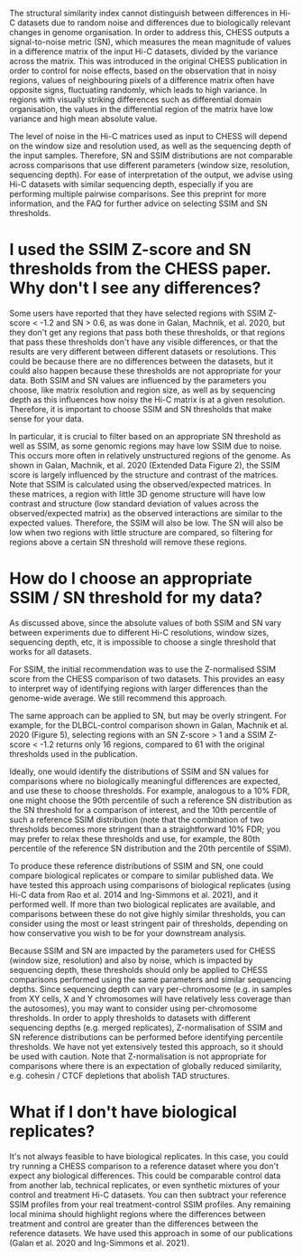 The structural similarity index cannot distinguish between differences in Hi-C datasets due to random noise and differences due to biologically relevant changes in genome organisation. In order to address this, CHESS outputs a signal-to-noise metric (SN), which measures the mean magnitude of values in a difference matrix of the input Hi-C datasets, divided by the variance across the matrix. This was introduced in the original CHESS publication in order to control for noise effects, based on the observation that in noisy regions, values of neighbouring pixels of a difference matrix often have opposite signs, fluctuating randomly, which leads to high variance. In regions with visually striking differences such as differential domain organisation, the values in the differential region of the matrix have low variance and high mean absolute value. 

The level of noise in the Hi-C matrices used as input to CHESS will depend on the window size and resolution used, as well as the sequencing depth of the input samples. Therefore, SN and SSIM distributions are not comparable across comparisons that use different parameters (window size, resolution, sequencing depth). For ease of interpretation of the output, we advise using Hi-C datasets with similar sequencing depth, especially if you are performing multiple pairwise comparisons. See this preprint for more information, and the FAQ for further advice on selecting SSIM and SN thresholds. 

# I used the SSIM Z-score and SN thresholds from the CHESS paper. Why don't I see any differences?

Some users have reported that they have selected regions with SSIM Z-score < -1.2 and SN > 0.6, as was done in Galan, Machnik, et al. 2020, but they don't get any regions that pass both these thresholds, or that regions that pass these thresholds don't have any visible differences, or that the results are very different between different datasets or resolutions. This could be because there are no differences between the datasets, but it could also happen because these thresholds are not appropriate for your data. Both SSIM and SN values are influenced by the parameters you choose, like matrix resolution and region size, as well as by sequencing depth as this influences how noisy the Hi-C matrix is at a given resolution. Therefore, it is important to choose SSIM and SN thresholds that make sense for your data.

In particular, it is crucial to filter based on an appropriate SN threshold as well as SSIM, as some genomic regions may have low SSIM due to noise. This occurs more often in relatively unstructured regions of the genome. As shown in Galan, Machnik, et al. 2020 (Extended Data Figure 2), the SSIM score is largely influenced by the structure and contrast of the matrices. Note that SSIM is calculated using the observed/expected matrices. In these matrices, a region with little 3D genome structure will have low contrast and structure (low standard deviation of values across the observed/expected matrix) as the observed interactions are similar to the expected values. Therefore, the SSIM will also be low. The SN will also be low when two regions with little structure are compared, so filtering for regions above a certain SN threshold will remove these regions.

# How do I choose an appropriate SSIM / SN threshold for my data?

As discussed above, since the absolute values of both SSIM and SN vary between experiments due to different Hi-C resolutions, window sizes, sequencing depth, etc, it is impossible to choose a single threshold that works for all datasets.

For SSIM, the initial recommendation was to use the Z-normalised SSIM score from the CHESS comparison of two datasets. This provides an easy to interpret way of identifying regions with larger differences than the genome-wide average. We still recommend this approach.

The same approach can be applied to SN, but may be overly stringent. For example, for the DLBCL-control comparison shown in Galan, Machnik et al. 2020 (Figure 5), selecting regions with an SN Z-score > 1 and a SSIM Z-score < -1.2 returns only 16 regions, compared to 61 with the original thresholds used in the publication.

Ideally, one would identify the distributions of SSIM and SN values for comparisons where no biologically meaningful differences are expected, and use these to choose thresholds. For example, analogous to a 10% FDR, one might choose the 90th percentile of such a reference SN distribution as the SN threshold for a comparison of interest, and the 10th percentile of such a reference SSIM distribution (note that the combination of two thresholds becomes more stringent than a straightforward 10% FDR; you may prefer to relax these thresholds and use, for example, the 80th percentile of the reference SN distribution and the 20th percentile of SSIM).

To produce these reference distributions of SSIM and SN, one could compare biological replicates or compare to similar published data. We have tested this approach using comparisons of biological replicates (using Hi-C data from Rao et al. 2014 and Ing-Simmons et al. 2021), and it performed well. If more than two biological replicates are available, and comparisons between these do not give highly similar thresholds, you can consider using the most or least stringent pair of thresholds, depending on how conservative you wish to be for your downstream analysis.

Because SSIM and SN are impacted by the parameters used for CHESS (window size, resolution) and also by noise, which is impacted by sequencing depth, these thresholds should only be applied to CHESS comparisons performed using the same parameters and similar sequencing depths. Since sequencing depth can vary per-chromosome (e.g. in samples from XY cells, X and Y chromosomes will have relatively less coverage than the autosomes), you may want to consider using per-chromosome thresholds. In order to apply thresholds to datasets with different sequencing depths (e.g. merged replicates), Z-normalisation of SSIM and SN reference distributions can be performed before identifying percentile thresholds. We have not yet extensively tested this approach, so it should be used with caution. Note that Z-normalisation is not appropriate for comparisons where there is an expectation of globally reduced similarity, e.g. cohesin / CTCF depletions that abolish TAD structures. 

# What if I don't have biological replicates?

It's not always feasible to have biological replicates. In this case, you could try running a CHESS comparison to a reference dataset where you don't expect any biological differences. This could be comparable control data from another lab, technical replicates, or even synthetic mixtures of your control and treatment Hi-C datasets. You can then subtract your reference SSIM profiles from your real treatment-control SSIM profiles. Any remaining local minima should highlight regions where the differences between treatment and control are greater than the differences between the reference datasets. We have used this approach in some of our publications (Galan et al. 2020 and Ing-Simmons et al. 2021).
